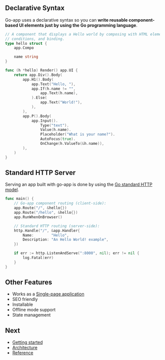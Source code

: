 ## Declarative Syntax

Go-app uses a declarative syntax so you can **write reusable component-based UI elements just by using the Go programming language**.

```go
// A component that displays a Hello world by composing with HTML elements,
// conditions, and binding.
type hello struct {
	app.Compo

	name string
}

func (h *hello) Render() app.UI {
	return app.Div().Body(
		app.H1().Body(
			app.Text("Hello, "),
			app.If(h.name != "",
				app.Text(h.name),
			).Else(
				app.Text("World!"),
			),
		),
		app.P().Body(
			app.Input().
				Type("text").
				Value(h.name).
				Placeholder("What is your name?").
				AutoFocus(true).
				OnChange(h.ValueTo(&h.name)),
		),
	)
}
```

## Standard HTTP Server

Serving an app built with go-app is done by using the [Go standard HTTP model](https://golang.org/pkg/net/http).

```go
func main() {
    // Go-app component routing (client-side):
	app.Route("/", &hello{})
	app.Route("/hello", &hello{})
	app.RunWhenOnBrowser()

    // Standard HTTP routing (server-side):
	http.Handle("/", &app.Handler{
		Name:        "Hello",
		Description: "An Hello World! example",
	})

	if err := http.ListenAndServe(":8000", nil); err != nil {
		log.Fatal(err)
	}
}
```

## Other Features

- Works as a [Single-page application](https://en.wikipedia.org/wiki/Single-page_application)
- SEO friendly
- Installable
- Offline mode support
- State management

## Next

- [Getting started](/start)
- [Architecture](/architecture)
- [Reference](/reference)
